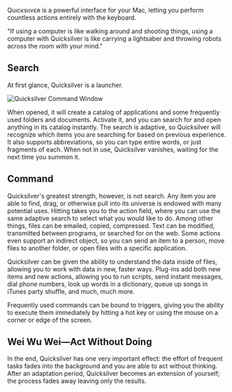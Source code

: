 Quıcĸsıɩⅴεʀ is a powerful interface for your Mac, letting you perform
countless actions entirely with the keyboard.

"If using a computer is like walking around and shooting things, using a
computer with Quicksilver is like carrying a lightsaber and throwing
robots across the room with your mind."

## Search

At first glance, Quicksilver is a launcher.

![Quicksilver Command
Window](images/_Quicksilver_splash.png "Quicksilver Command Window")

When opened, it will create a catalog of applications and some
frequently used folders and documents. Activate it, and you can search
for and open anything in its catalog instantly. The search is adaptive,
so Quicksilver will recognize which items you are searching for based on
previous experience. It also supports abbreviations, so you can type
entire words, or just fragments of each. When not in use, Quicksilver
vanishes, waiting for the next time you summon it.

## Command

Quicksilver's greatest strength, however, is not search. Any item you
are able to find, drag, or otherwise pull into its universe is endowed
with many potential uses. Hitting <tab> takes you to the action field,
where you can use the same adaptive search to select what you would like
to do. Among other things, files can be emailed, copied, compressed.
Text can be modified, transmitted between programs, or searched for on
the web. Some actions even support an indirect object, so you can send
an item to a person, move files to another folder, or open files with a
specific application.

Quicksilver can be given the ability to understand the data inside of
files, allowing you to work with data in new, faster ways. Plug-ins add
both new items and new actions, allowing you to run scripts, send
instant messages, dial phone numbers, look up words in a dictionary,
queue up songs in iTunes party shuffle, and much, much more.

Frequently used commands can be bound to triggers, giving you the
ability to execute them immediately by hitting a hot key or using the
mouse on a corner or edge of the screen.

## Wei Wu Wei—Act Without Doing

In the end, Quicksilver has one very important effect: the effort of
frequent tasks fades into the background and you are able to act without
thinking. After an adaptation period, Quicksilver becomes an extension
of yourself; the process fades away leaving only the results.